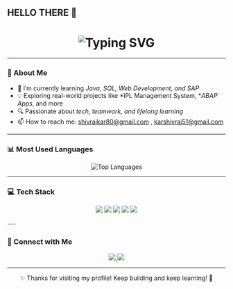 ## HELLO THERE 👋

<!--
**Shivrajkar80/Shivrajkar80** is a ✨ _special_ ✨ repository because its `README.md` (this file) appears on your GitHub profile.

Here are some ideas to get you started:

- 🔭 I’m currently working on ...
- 🌱 I’m currently learning ...
- 👯 I’m looking to collaborate on ...
- 🤔 I’m looking for help with ...
- 💬 Ask me about ...
- 📫 How to reach me: ...
- 😄 Pronouns: ...
- ⚡ Fun fact: ...
-->
<!-- Typing Effect Header -->
<h1 align="center">
  <img src="https://readme-typing-svg.demolab.com?font=Fira+Code&size=35&pause=1000&center=true&vCenter=true&color=00FF00&width=500&lines=Hey,+I'm+Shivraj+Kar;Welcome+to+my+GitHub+Profile!" alt="Typing SVG" />
</h1>

<p align="center">
</p>

---

### 🚀 About Me

- 🌱 I’m currently learning *Java, SQL, Web Development, and SAP*
- 💡 Exploring real-world projects like *IPL Management System, **ABAP Apps*, and more
- 🔍 Passionate about *tech, teamwork, and lifelong learning*
- 📫 How to reach me: shivrajkar80@gmail.com , karshivraj51@gmail.com 

---

### 📊 Most Used Languages

<p align="center">
  <img src="https://github-readme-stats.vercel.app/api/top-langs/?username=Shivrajkar80&layout=compact&langs_count=6&theme=radical&hide=pytho" alt="Top Languages" />
</p>

---

### 💻 Tech Stack

<p align="center">
  <img src="https://img.shields.io/badge/Java-ED8B00?style=for-the-badge&logo=java&logoColor=white"/>
  <img src="https://img.shields.io/badge/Python-3776AB?style=for-the-badge&logo=python&logoColor=white"/>
  <img src="https://img.shields.io/badge/HTML5-e34c26?style=for-the-badge&logo=html5&logoColor=white"/>
  <img src="https://img.shields.io/badge/CSS3-1572B6?style=for-the-badge&logo=css3&logoColor=white"/>
  <img src="https://img.shields.io/badge/SQL-003B57?style=for-the-badge&logo=mysql&logoColor=white"/>
</p>
---

### 🔗 Connect with Me

<p align="center">
  <a href="https://github.com/Shivrajkar80" target="_blank">
    <img src="https://img.shields.io/badge/GitHub-100000?style=for-the-badge&logo=github&logoColor=white"/>
  </a>
  <a href="https://www.linkedin.com/in/YOUR-LINKEDIN-ID" target="_blank">
    <img src="https://img.shields.io/badge/LinkedIn-0077B5?style=for-the-badge&logo=linkedin&logoColor=white"/>
  </a>
</p>

---

<p align="center">✨ Thanks for visiting my profile! Keep building and keep learning! 🚀</p
